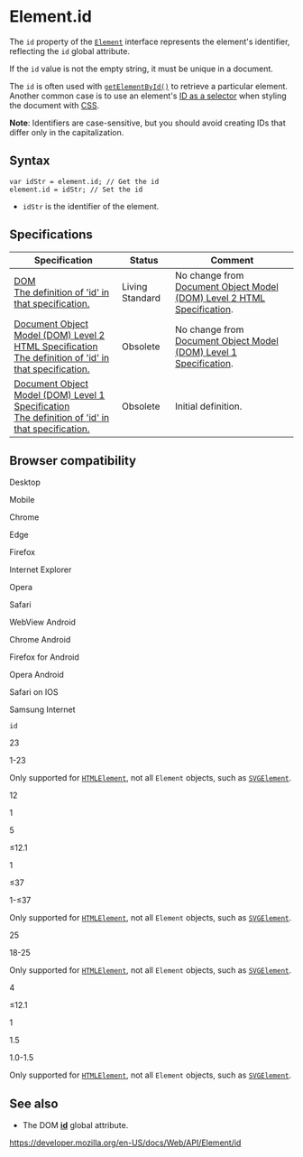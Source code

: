 Element.id
==========

The `id` property of the [`Element`](../element) interface represents the element's identifier, reflecting the `id` global attribute.

If the `id` value is not the empty string, it must be unique in a document.

The `id` is often used with [`getElementById()`](../document/getelementbyid) to retrieve a particular element. Another common case is to use an element's [ID as a selector](https://developer.mozilla.org/en-US/docs/Web/CSS/ID_selectors) when styling the document with [CSS](https://developer.mozilla.org/en-US/docs/Web/CSS).

**Note**: Identifiers are case-sensitive, but you should avoid creating IDs that differ only in the capitalization.

Syntax
------

    var idStr = element.id; // Get the id
    element.id = idStr; // Set the id

-   `idStr` is the identifier of the element.

Specifications
--------------

<table><thead><tr class="header"><th>Specification</th><th>Status</th><th>Comment</th></tr></thead><tbody><tr class="odd"><td><a href="https://dom.spec.whatwg.org/#dom-element-id">DOM<br />
<span class="small">The definition of 'id' in that specification.</span></a></td><td><span class="spec-living">Living Standard</span></td><td>No change from <a href="https://www.w3.org/TR/DOM-Level-2-HTML/">Document Object Model (DOM) Level 2 HTML Specification</a>.</td></tr><tr class="even"><td><a href="https://www.w3.org/TR/DOM-Level-2-HTML/html.html#ID-63534901">Document Object Model (DOM) Level 2 HTML Specification<br />
<span class="small">The definition of 'id' in that specification.</span></a></td><td><span class="spec-obsolete">Obsolete</span></td><td>No change from <a href="https://www.w3.org/TR/REC-DOM-Level-1/">Document Object Model (DOM) Level 1 Specification</a>.</td></tr><tr class="odd"><td><a href="https://www.w3.org/TR/REC-DOM-Level-1/level-one-html.html#ID-63534901">Document Object Model (DOM) Level 1 Specification<br />
<span class="small">The definition of 'id' in that specification.</span></a></td><td><span class="spec-obsolete">Obsolete</span></td><td>Initial definition.</td></tr></tbody></table>

Browser compatibility
---------------------

Desktop

Mobile

Chrome

Edge

Firefox

Internet Explorer

Opera

Safari

WebView Android

Chrome Android

Firefox for Android

Opera Android

Safari on IOS

Samsung Internet

`id`

23

1-23

Only supported for [`HTMLElement`](https://developer.mozilla.org/docs/Web/API/HTMLElement), not all `Element` objects, such as [`SVGElement`](https://developer.mozilla.org/docs/Web/API/SVGElement).

12

1

5

≤12.1

1

≤37

1-≤37

Only supported for [`HTMLElement`](https://developer.mozilla.org/docs/Web/API/HTMLElement), not all `Element` objects, such as [`SVGElement`](https://developer.mozilla.org/docs/Web/API/SVGElement).

25

18-25

Only supported for [`HTMLElement`](https://developer.mozilla.org/docs/Web/API/HTMLElement), not all `Element` objects, such as [`SVGElement`](https://developer.mozilla.org/docs/Web/API/SVGElement).

4

≤12.1

1

1.5

1.0-1.5

Only supported for [`HTMLElement`](https://developer.mozilla.org/docs/Web/API/HTMLElement), not all `Element` objects, such as [`SVGElement`](https://developer.mozilla.org/docs/Web/API/SVGElement).

See also
--------

-   The DOM [**id**](https://developer.mozilla.org/en-US/docs/Web/HTML/Global_attributes/id) global attribute.

<a href="https://developer.mozilla.org/en-US/docs/Web/API/Element/id" class="_attribution-link">https://developer.mozilla.org/en-US/docs/Web/API/Element/id</a>
